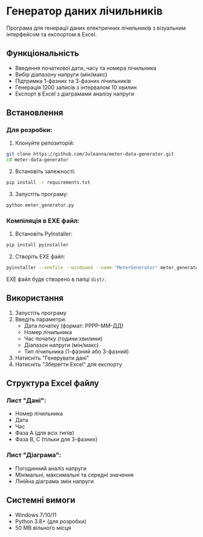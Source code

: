 # Генератор даних лічильників

Програма для генерації даних електричних лічильників з візуальним інтерфейсом та експортом в Excel.

## Функціональність

- Введення початкової дати, часу та номера лічильника
- Вибір діапазону напруги (мін/макс)
- Підтримка 1-фазних та 3-фазних лічильників
- Генерація 1200 записів з інтервалом 10 хвилин
- Експорт в Excel з діаграмами аналізу напруги

## Встановлення

### Для розробки:

1. Клонуйте репозиторій:
```bash
git clone https://github.com/Juleanna/meter-data-generator.git
cd meter-data-generator
```

2. Встановіть залежності:
```bash
pip install -r requirements.txt
```

3. Запустіть програму:
```bash
python meter_generator.py
```

### Компіляція в EXE файл:

1. Встановіть PyInstaller:
```bash
pip install pyinstaller
```

2. Створіть EXE файл:
```bash
pyinstaller --onefile --windowed --name "MeterGenerator" meter_generator.py
```

EXE файл буде створено в папці `dist/`.

## Використання

1. Запустіть програму
2. Введіть параметри:
   - Дата початку (формат: РРРР-ММ-ДД)
   - Номер лічильника
   - Час початку (години:хвилини)
   - Діапазон напруги (мін/макс)
   - Тип лічильника (1-фазний або 3-фазний)
3. Натисніть "Генерувати дані"
4. Натисніть "Зберегти Excel" для експорту

## Структура Excel файлу

### Лист "Дані":
- Номер лічильника
- Дата
- Час
- Фаза A (для всіх типів)
- Фаза B, C (тільки для 3-фазних)

### Лист "Діаграма":
- Погодинний аналіз напруги
- Мінімальні, максимальні та середні значення
- Лінійна діаграма змін напруги

## Системні вимоги

- Windows 7/10/11
- Python 3.8+ (для розробки)
- 50 MB вільного місця